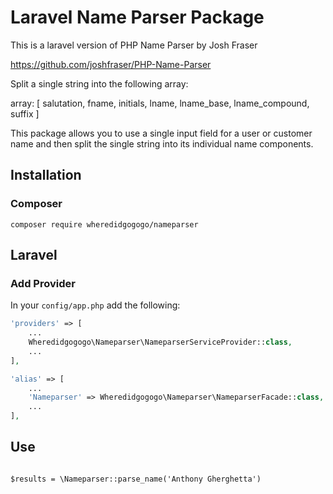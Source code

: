 # Laravel Name Parser Package

This is a laravel version of PHP Name Parser by Josh Fraser

https://github.com/joshfraser/PHP-Name-Parser

Split a single string into the following array:

array: [
  salutation,
  fname,
  initials,
  lname,
  lname_base,
  lname_compound,
  suffix
]

This package allows you to use a single input field for a user or customer name and then split the single string into its individual name components.

## Installation

### Composer

```shell
composer require wheredidgogogo/nameparser
```

## Laravel

### Add Provider
In your `config/app.php` add the following:

```php
'providers' => [
    ...
    Wheredidgogogo\Nameparser\NameparserServiceProvider::class,
    ...
],

'alias' => [
    ...
    'Nameparser' => Wheredidgogogo\Nameparser\NameparserFacade::class,
    ...
],
```

## Use

```shell

$results = \Nameparser::parse_name('Anthony Gherghetta')



```

